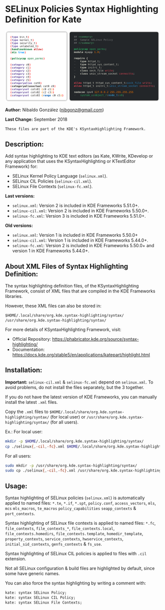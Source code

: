 # SELinux Policies Syntax Highlighting Definition for Kate

![Example of SELinux policies (TE module & CIL policy) syntax highlighting](https://raw.githubusercontent.com/nibags/selinux-ksyntaxhighlighting/master/test/images/selinux-preview.png)

**Author:** Nibaldo González (<nibgonz@gmail.com>)

**Last Change:** September 2018

```
These files are part of the KDE's KSyntaxHighlighting Framework. 
```

## Description:

Add syntax highlighting to KDE text editors (as Kate, KWrite, KDevelop or any application that uses the KSyntaxHighlighting or KTextEditor Framework) for:

* SELinux Kernel Policy Language (`selinux.xml`).
* SELinux CIL Policies (`selinux-cil.xml`).
* SELinux File Contexts (`selinux-fc.xml`).

**Last versions:**
* `selinux.xml`: Version 2 is included in KDE Frameworks 5.51.0+.
* `selinux-cil.xml`: Version 2 is included in KDE Frameworks 5.50.0+.
* `selinux-fc.xml`: Version 3 is included in KDE Frameworks 5.51.0+.

**Old versions:**
* `selinux.xml`: Version 1 is included in KDE Frameworks 5.50.0+
* `selinux-cil.xml`: Version 1 is included in KDE Frameworks 5.44.0+.
* `selinux-fc.xml`: Version 2 is included in KDE Frameworks 5.50.0+ and version 1 in KDE Frameworks 5.44.0+.


## About XML Files of Syntax Highlighting Definition:

The syntax highlighting definition files, of the KSyntaxHighlighting Framework, 
consist of XML files that are compiled in the KDE Frameworks libraries.

However, these XML files can also be stored in:

	$HOME/.local/share/org.kde.syntax-highlighting/syntax/
	/usr/share/org.kde.syntax-highlighting/syntax/

For more details of KSyntaxHighlighting Framework, visit:
* Official Repository: https://phabricator.kde.org/source/syntax-highlighting/
* Documentation: https://docs.kde.org/stable5/en/applications/katepart/highlight.html


## Installation:

**Important:** `selinux-cil.xml` & `selinux-fc.xml` depend on `selinux.xml`. To avoid problems, do not install the files separately, but the 3 together.

If you do not have the latest version of KDE Frameworks, you can manually install the latest `.xml` files.

Copy the `.xml` files to `$HOME/.local/share/org.kde.syntax-highlighting/syntax/` (for local user) or `/usr/share/org.kde.syntax-highlighting/syntax/` (for all users).

Ex.: 
For local user:
```bash
mkdir -p $HOME/.local/share/org.kde.syntax-highlighting/syntax/
cp ./selinux{,-cil,-fc}.xml $HOME/.local/share/org.kde.syntax-highlighting/syntax/
```
For all users:
```bash
sudo mkdir -p /usr/share/org.kde.syntax-highlighting/syntax/
sudo cp ./selinux{,-cil,-fc}.xml /usr/share/org.kde.syntax-highlighting/syntax/
```

## Usage:

Syntax highlighting of SELinux policies (`selinux.xml`) is automatically applied to named files: `*.te`, `*.if`, `*.spt`, `policy.conf`, `access_vectors`, `mls`, `mcs` `mls_macros`, `te_macros` `policy_capabilities` `seapp_contexts` & `port_contexts`.

Syntax highlighting of SELinux file contexts is applied to named files: `*.fc`, `file_contexts`, `file_contexts_*`, `file_contexts.local`, `file_contexts.homedirs`, `file_contexts.template`, `homedir_template`, `property_contexts`, `service_contexts`, `hwservice_contexts`, `initial_sid_contexts`, `genfs_contexts` & `fs_use`.

Syntax highlighting of SELinux CIL policies is applied to files with `.cil` extension.

Not all SELinux configuration & build files are highlighted by default, since some have generic names.

You can also force the syntax highlighting by writing a comment with: 
```
kate: syntax SELinux Policy;
kate: syntax SELinux CIL Policy;
kate: syntax SELinux File Contexts;
```
<!-- kate: syntax Markdown; -->

